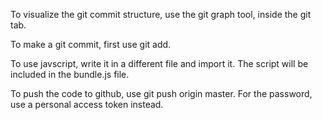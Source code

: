 To visualize the git commit structure, use the git graph tool, inside the git tab.

To make a git commit, first use git add.

To use javscript, write it in a different file and import it. The script will be included in the bundle.js file.

To push the code to github, use git push origin master. For the password, use a personal access token instead.
